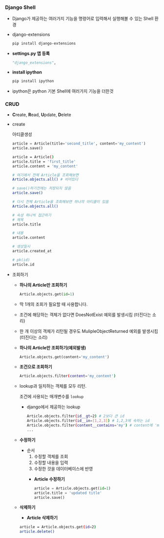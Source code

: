 ### **Django Shell**

- Django가 제공하는 여러가지 기능을 명령어로 입력해서 실행해볼 수 있는 Shell 환경
- django-extensions
    
    ```bash
    pip install django-extensions
    ```
    
- **settings.py 앱 등록**
    
    ```python
    "django_extensions",
    ```
    
- **install ipython**
    
    ```bash
    pip install ipython
    ```
    
- ipython은 python 기본 Shell에 여러가지 기능을 더한것

### CRUD

- **C**reate, **R**ead, **U**pdate, **D**elete

- create
    
    아티클생성
    
    ```python
    article = Article(title='second_title', content='my_content')
    article.save()
    ```
    
    ```bash
    article = Article()
    article.title = 'first_title'
    article.content = 'my_content'
    
    # 여기에서 전체 Article을 조회해보면
    Article.objects.all() # 비어있다
    
    # save()하기전에는 저장되지 않음
    article.save()
    
    # 다시 전체 Article을 조회해보면 하나의 아티클이 있음
    Article.objects.all()
    
    # 속성 하나씩 접근하기
    # 제목 
    article.title
    
    # 내용
    article.content
    
    # 생성일시
    article.created_at
    
    # pk(id)
    article.id
    ```
    
- 조회하기
    - **하나의 Article만 조회하기**
        
        ```python
        Article.objects.get(id=1)
        ```
        
    - 딱 1개의 조회가 필요할 때 사용합니다.
    - 조건에 해당하는 객체가 없다면 DoesNotExist 예외를 발생시킴 (터진다는 소리)
    - 한 개 이상의 객체가 리턴될 경우도 MulipleObjectReturned 예외를 발생시킴 (터진다는 소리)
    - **하나의 Article만 조회하기(예외발생)**
        
        ```python
        Article.objects.get(content='my_content')
        ```
        
    - **조건으로 조회하기**
        
        ```bash
        Article.objects.filter(content='my_content')
        ```
        
    - lookup과 일치하는 객체를 모두 리턴.
        
        조건에 사용되는 매개변수를 `lookup` 
        
        - django에서 제공하는 lookup
            
            ```bash
            Article.objects.filter(id__gt=2) # 2보다 큰 id
            Article.objects.filter(id__in=[1,2,3]) # 1,2,3에 속하는 id
            Article.objects.filter(content__contains='my') # content에 'my'가 포함된
            ...
            ```
            
    
    - **수정하기**
        - 순서
            1. 수정할 객체를 조회
            2. 수정할 내용을 입력
            3. 수정한 것을 데이터베이스에 반영
            - **Article 수정하기**
                
                ```python
                article = Article.objects.get(id=1)
                article.title = 'updated title'
                article.save()
                ```
                
    
    - **삭제하기**
        - **Article 삭제하기**
        ```bash
        article = Article.objects.get(id=2)
        article.delete()
        ```